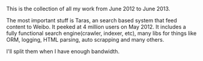 This is the collection of all my work from June 2012 to June 2013. 

The most important stuff is Taras, an search based system that feed content to Weibo. It peeked at 4 million users on May 2012. It includes a fully functional search engine(crawler, indexer, etc), many libs for things like ORM, logging, HTML parsing, auto scrapping and many others.

I'll split them when I have enough bandwidth.
